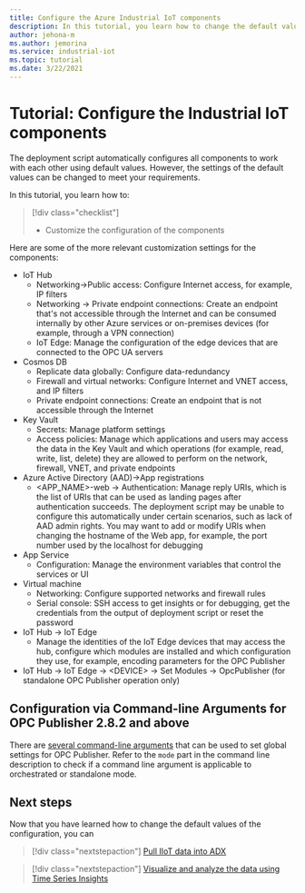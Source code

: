 ```yaml
---
title: Configure the Azure Industrial IoT components
description: In this tutorial, you learn how to change the default values of the configuration.
author: jehona-m
ms.author: jemorina
ms.service: industrial-iot
ms.topic: tutorial
ms.date: 3/22/2021
---
```


# Tutorial: Configure the Industrial IoT components

The deployment script automatically configures all components to work with each other using default values. However, the settings of the default values can be changed to meet your requirements.

In this tutorial, you learn how to:

> [!div class="checklist"]
> * Customize the configuration of the components


Here are some of the more relevant customization settings for the components:
* IoT Hub
    * Networking→Public access: Configure Internet access, for example, IP filters
    * Networking → Private endpoint connections: Create an endpoint that's not accessible
    through the Internet and can be consumed internally by other Azure services or on-premises devices (for example, through a VPN connection)
    * IoT Edge: Manage the configuration of the edge devices that are connected to the OPC
UA servers 
* Cosmos DB
    * Replicate data globally: Configure data-redundancy
    * Firewall and virtual networks: Configure Internet and VNET access, and IP filters
    * Private endpoint connections: Create an endpoint that is not accessible through the
Internet 
* Key Vault
    * Secrets: Manage platform settings
    * Access policies: Manage which applications and users may access the data in the Key
Vault and which operations (for example, read, write, list, delete) they are allowed to perform on the network, firewall, VNET, and private endpoints
* Azure Active Directory (AAD)→App registrations
    * <APP_NAME>-web → Authentication: Manage reply URIs, which is the list of URIs that
can be used as landing pages after authentication succeeds. The deployment script may be unable to configure this automatically under certain scenarios, such as lack of AAD admin rights. You may want to add or modify URIs when changing the hostname of the Web app, for example, the port number used by the localhost for debugging
* App Service
    * Configuration: Manage the environment variables that control the services or UI
* Virtual machine
    * Networking: Configure supported networks and firewall rules
    * Serial console: SSH access to get insights or for debugging, get the credentials from the
output of deployment script or reset the password
* IoT Hub → IoT Edge
    * Manage the identities of the IoT Edge devices that may access the hub, configure which modules are installed and which configuration they use, for example, encoding parameters for the OPC Publisher
* IoT Hub → IoT Edge → \<DEVICE> → Set Modules → OpcPublisher (for standalone OPC Publisher operation only)

## Configuration via Command-line Arguments for OPC Publisher 2.8.2 and above

There are [several command-line arguments](reference-command-line-arguments.md#opc-publisher-command-line-arguments-for-version-282-and-above) that can be used to set global settings for OPC Publisher.
Refer to the `mode` part in the command line description to check if a command line argument is applicable to orchestrated or standalone mode. 

## Next steps
Now that you have learned how to change the default values of the configuration, you can 

> [!div class="nextstepaction"]
> [Pull IIoT data into ADX](tutorial-industrial-iot-azure-data-explorer.md)

> [!div class="nextstepaction"]
> [Visualize and analyze the data using Time Series Insights](tutorial-visualize-data-time-series-insights.md)
